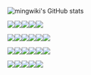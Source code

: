 ![mingwiki's GitHub stats](https://github-readme-stats.vercel.app/api?username=mingwiki&show_icons=true&theme=radical)

![](https://img.shields.io/badge/os-Debian-red?style=for-the-badge&logo=debian)![](https://img.shields.io/badge/ide-VScode-blue?style=for-the-badge&logo=visualstudiocode)![](https://img.shields.io/badge/vim-2bc451?style=for-the-badge&logo=vim)![](https://img.shields.io/badge/chrome-3366b7?style=for-the-badge&logo=google-chrome)![](https://img.shields.io/badge/firefox-d66133?style=for-the-badge&logo=firefox)

![](https://img.shields.io/badge/es6-CEB331?style=for-the-badge&logo=javascript)![](https://img.shields.io/badge/nodejs-67bc5c?style=for-the-badge&logo=node.js)![](https://img.shields.io/badge/react-8ba3c9?style=for-the-badge&logo=react)![](https://img.shields.io/badge/reactrouter-d37689?style=for-the-badge&logo=react-router)![](https://img.shields.io/badge/mobx-c48866?style=for-the-badge&logo=mobx)![](https://img.shields.io/badge/styled-935166?style=for-the-badge&logo=styled-components)

![](https://img.shields.io/badge/docker-2CB7EC?style=for-the-badge&logo=docker)![](https://img.shields.io/badge/openresty-74C053?style=for-the-badge&logo=nginx)![](https://img.shields.io/badge/npm-C60600?style=for-the-badge&logo=npm)![](https://img.shields.io/badge/webpack-1C74BA?style=for-the-badge&logo=webpack)![](https://img.shields.io/badge/babel-ccb233?style=for-the-badge&logo=babel)![](https://img.shields.io/badge/eslint-8080F2?style=for-the-badge&logo=eslint)

![](https://img.shields.io/badge/pug-593830?style=for-the-badge&logo=pug)![](https://img.shields.io/badge/reveal-918628?style=for-the-badge&logo=reveal.js)![](https://img.shields.io/badge/scss-b7457c?style=for-the-badge&logo=sass)![](https://img.shields.io/badge/html5-af3e1f?style=for-the-badge&logo=html5)![](https://img.shields.io/badge/markdown-ada9a9?style=for-the-badge&logo=markdown)

[//]: ![](https://img.shields.io/badge/vue3-33A06F?style=for-the-badge&logo=vue.js)
[//]: ![](https://img.shields.io/badge/jquery-78CFF5?style=for-the-badge&logo=jquery)
[//]: ![](https://img.shields.io/badge/vite-562a82?style=for-the-badge&logo=vite)
